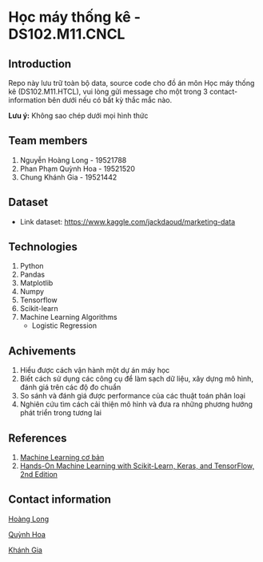 # Học máy thống kê - DS102.M11.CNCL
## Introduction
Repo này lưu trữ toàn bộ data, source code cho đồ án môn Học máy thống kê (DS102.M11.HTCL), vui lòng gửi message cho một trong 3 contact-information bên dưới nếu có bất kỳ thắc mắc nào.

**Lưu ý:** Không sao chép dưới mọi hình thức

## Team members
1. Nguyễn Hoàng Long - 19521788
2. Phan Phạm Quỳnh Hoa - 19521520
3. Chung Khánh Gia - 19521442

## Dataset
+ Link dataset: https://www.kaggle.com/jackdaoud/marketing-data
  
## Technologies
1. Python
2. Pandas
3. Matplotlib
4. Numpy
5. Tensorflow
6. Scikit-learn
7. Machine Learning Algorithms
	+ Logistic Regression

## Achivements
1. Hiểu được cách vận hành một dự án máy học
2. Biết cách sử dụng các công cụ để làm sạch dữ liệu, xây dựng mô hình, đánh giá trên các độ đo chuẩn
3. So sánh và đánh giá được performance của các thuật toán phân loại
4. Nghiên cứu tìm cách cải thiện mô hình và đưa ra những phương hướng phát triển trong tương lai

## References
1. [Machine Learning cơ bản](https://machinelearningcoban.com/)
2. [Hands-On Machine Learning with Scikit-Learn, Keras, and TensorFlow, 2nd Edition](https://www.oreilly.com/library/view/hands-on-machine-learning/9781492032632/)

## Contact information
[Hoàng Long](https://www.facebook.com/nghoanglong.17dec/)

[Quỳnh Hoa](https://www.facebook.com/quynhhoa0123)

[Khánh Gia](https://www.facebook.com/midori.sakai.756)
